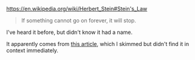 https://en.wikipedia.org/wiki/Herbert_Stein#Stein's_Law

> If something cannot go on forever, it will stop.

I've heard it before, but didn't know it had a name.

It apparently comes from [this article](https://www.aei.org/wp-content/uploads/2013/06/-130606-media-steins-law_094731626218.pdf), which I skimmed but didn't find it in context immediately.